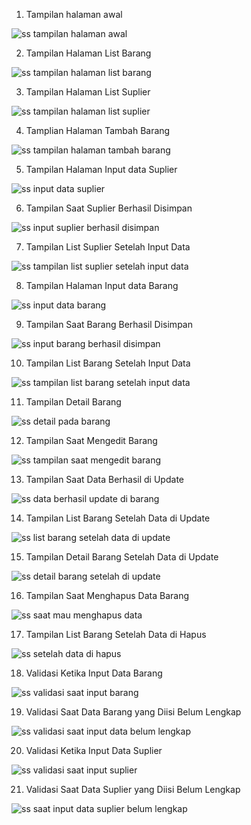 1. Tampilan halaman awal

![ss tampilan halaman awal ](https://github.com/user-attachments/assets/88f06f69-c20b-496c-8e8b-8c8963fd38bb)

2. Tampilan Halaman List Barang

![ss tampilan halaman list barang](https://github.com/user-attachments/assets/afc14841-7106-4696-9bd1-004fb7ba9cbf)

3. Tampilan Halaman List Suplier

![ss tampilan halaman list suplier](https://github.com/user-attachments/assets/ce7f1f4a-83ac-4585-bc00-ec37d7cd4a08)

4. Tamplian Halaman Tambah Barang

![ss tampilan halaman tambah barang](https://github.com/user-attachments/assets/f2d0b3ba-09fc-4771-9cd5-c808ced4b1b7)

5. Tampilan Halaman Input data Suplier

![ss input data suplier](https://github.com/user-attachments/assets/2664887b-65f9-4936-b11b-1f9155a9b3cd)

6. Tampilan Saat Suplier Berhasil Disimpan

![ss input suplier berhasil disimpan](https://github.com/user-attachments/assets/99c72e5e-fc94-40a2-bba8-5c7e12827e80)

7. Tampilan List Suplier Setelah Input Data

![ss tampilan list suplier setelah input data](https://github.com/user-attachments/assets/79f9f70d-986a-428d-840d-f4a134dc1278)

8. Tampilan Halaman Input data Barang

![ss input data barang](https://github.com/user-attachments/assets/6c45dae0-5278-4931-8491-6515ee3247bd)

9. Tampilan Saat Barang Berhasil Disimpan

![ss input barang berhasil disimpan](https://github.com/user-attachments/assets/a10dda14-e927-4b3d-9855-fefc8583c677)

10. Tampilan List Barang Setelah Input Data

![ss tampilan list barang setelah input data](https://github.com/user-attachments/assets/6e5c75bc-f7c6-4304-bac7-405a77146506)

11. Tampilan Detail Barang

![ss detail pada barang](https://github.com/user-attachments/assets/281f626f-43e2-483e-9fdf-c950da707f21)

12. Tampilan Saat Mengedit Barang

![ss tampilan saat mengedit barang](https://github.com/user-attachments/assets/9eb6f9ce-a5d8-479c-bb41-4fad4da5629e)

13. Tampilan Saat Data Berhasil di Update

![ss data berhasil update di barang](https://github.com/user-attachments/assets/68b45470-8c75-4f99-b4de-c45e8c095ce3)

14. Tampilan List Barang Setelah Data di Update

![ss list barang setelah data di update](https://github.com/user-attachments/assets/8d7b1b67-a103-4a29-a2f4-9d737cd80895)

15. Tampilan Detail Barang Setelah Data di Update

![ss detail barang setelah di update](https://github.com/user-attachments/assets/95971a0d-b507-44c7-8c0c-5bab5074d481)

16. Tampilan Saat Menghapus Data Barang

![ss saat mau menghapus data](https://github.com/user-attachments/assets/0a39f207-caed-4d43-9050-62adc1b60214)

17. Tampilan List Barang Setelah Data di Hapus

![ss setelah data di hapus](https://github.com/user-attachments/assets/e99d00db-695e-4d25-ae28-4ac70be41cde)

18. Validasi Ketika Input Data Barang

![ss validasi saat input barang](https://github.com/user-attachments/assets/38dfc8e2-1c9a-47b6-8626-5a7cbfbc97cc)

19. Validasi Saat Data Barang yang Diisi Belum Lengkap

![ss validasi saat input data belum lengkap](https://github.com/user-attachments/assets/ad74a50a-8c49-4014-8b26-af013c1290e1)

20. Validasi Ketika Input Data Suplier

![ss validasi saat input suplier](https://github.com/user-attachments/assets/38a50bbb-deee-4f08-b5f4-07475d98fbe7)

21. Validasi Saat Data Suplier yang Diisi Belum Lengkap

![ss saat input data suplier belum lengkap](https://github.com/user-attachments/assets/27919c8e-f01a-4a63-9348-0dddc1fa13c3)

